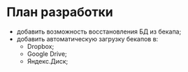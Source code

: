 # План разработки

* добавить возможность восстановления БД из бекапа;
* добавить автоматическую загрузку бекапов в:
	* Dropbox;
	* Google Drive;
	* Яндекс.Диск;
